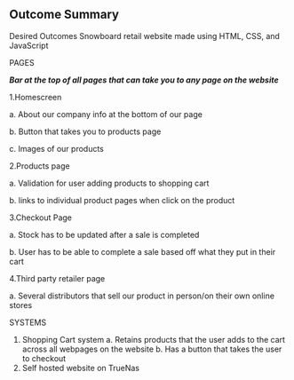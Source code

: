 ## Outcome Summary
Desired Outcomes
Snowboard retail website made using HTML, CSS, and JavaScript

PAGES

***Bar at the top of all pages that can take you to any page on the website***

1.Homescreen

  a. About our company info at the bottom of our page
  
  b. Button that takes you to products page
  
  c. Images of our products 
  
2.Products page

  a. Validation for user adding products to shopping cart
  
  b. links to individual product pages when click on the product

3.Checkout Page

  a. Stock has to be updated after a sale is completed
  
  b. User has to be able to complete a sale based off what they put in their cart

4.Third party retailer page

  a. Several distributors that sell our product in person/on their own online stores

SYSTEMS
1. Shopping Cart system
  a. Retains products that the user adds to the cart across all webpages on the website
  b. Has a button that takes the user to checkout
2. Self hosted website on TrueNas





